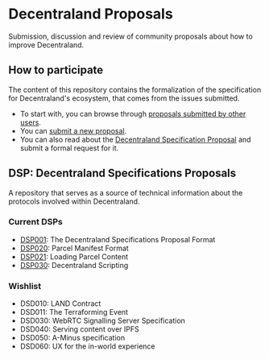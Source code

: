 # Decentraland Proposals

Submission, discussion and review of community proposals about how to improve Decentraland.

## How to participate

The content of this repository contains the formalization of the specification for Decentraland's ecosystem, that comes from the issues submitted.

* To start with, you can browse through [proposals submitted by other users](https://github.com/decentraland/proposals/issues).
* You can [submit a new proposal](https://github.com/decentraland/proposals/issues/new).
* You can also read about the [Decentraland Specification Proposal](dsp/0001.mediawiki) and submit a formal request for it.

## DSP: Decentraland Specifications Proposals

A repository that serves as a source of technical information about the
protocols involved within Decentraland.

### Current DSPs

* [DSP001](dsp/0001.mediawiki): The Decentraland Specifications Proposal Format
* [DSP020](dsp/0020.mediawiki): Parcel Manifest Format
* [DSP021](dsp/0021.md): Loading Parcel Content 
* [DSP030](dsp/0030.md): Decentraland Scripting

### Wishlist

* DSD010: LAND Contract
* DSD011: The Terraforming Event
* DSD030: WebRTC Signalling Server Specification
* DSD040: Serving content over IPFS
* DSD050: A-Minus specification
* DSD060: UX for the in-world experience
